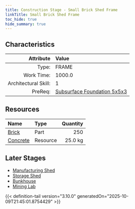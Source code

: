 ```yaml
---
title: Construction Stage - Small Brick Shed Frame
linkTitle: Small Brick Shed Frame
toc_hide: true
hide_summary: true
---
```

<!-- This is generated by the MarsSim HelpGenertor, do not edit. -->

## Characteristics

| Attribute      | Value |
|--------:|:------|
|Type:|FRAME|
|Work Time:|1000.0|
|Architectural Skill:|1|
|PreReq:|[Subsurface Foundation 5x5x3](/docs/definitions/construction/subsurface-foundation-5x5x3)|

## Resources

| Name | Type | Quantity |
|:-----|:-----|-----:|
|[Brick](/docs/definitions/part/brick)|Part|250|
|[Concrete](/docs/definitions/resource/concrete)|Resource|25.0 kg|

## Later Stages
- [Manufacturing Shed](/docs/definitions/construction/manufacturing-shed)
- [Storage Shed](/docs/definitions/construction/storage-shed)
- [Bunkhouse](/docs/definitions/construction/bunkhouse)
- [Mining Lab](/docs/definitions/construction/mining-lab)



{{< definition-tail version="3.10.0" generatedOn="2025-10-09T21:45:01.8754429" >}}

